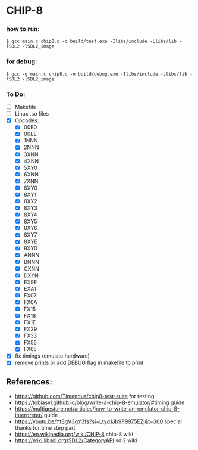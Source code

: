 # CHIP-8

### how to run:

    $ gcc main.c chip8.c -o build/test.exe -Ilibs/include -Llibs/lib -lSDL2 -lSDL2_image

### for debug:

    $ gcc -g main.c chip8.c -o build/debug.exe -Ilibs/include -Llibs/lib -lSDL2 -lSDL2_image

### To Do:

- [ ] Makefile
- [ ] Linux .so files
- [x] Opcodes:
    - [x] 00E0
    - [x] 00EE
    - [x] 1NNN
    - [x] 2NNN
    - [x] 3XNN
    - [x] 4XNN
    - [x] 5XY0
    - [x] 6XNN
    - [x] 7XNN
    - [x] 8XY0
    - [x] 8XY1
    - [x] 8XY2
    - [x] 8XY3
    - [x] 8XY4
    - [x] 8XY5
    - [x] 8XY6
    - [x] 8XY7
    - [x] 8XYE
    - [x] 9XY0
    - [x] ANNN
    - [x] BNNN
    - [x] CXNN
    - [x] DXYN
    - [x] EX9E
    - [x] EXA1
    - [x] FX07
    - [x] FX0A
    - [x] FX15
    - [x] FX18
    - [x] FX1E
    - [x] FX29
    - [x] FX33
    - [x] FX55
    - [x] FX65
- [x] fix timings (emulate hardware)
- [x] remove prints or add DEBUG flag in makefile to print

## References:

- https://github.com/Timendus/chip8-test-suite for testing
- https://tobiasvl.github.io/blog/write-a-chip-8-emulator/#timing guide
- https://multigesture.net/articles/how-to-write-an-emulator-chip-8-interpreter/ guide
- https://youtu.be/YtSgV3gY3fs?si=Ltyd1Jb9P9975EZj&t=360 special thanks for time step part
- https://en.wikipedia.org/wiki/CHIP-8 chip-8 wiki
- https://wiki.libsdl.org/SDL2/CategoryAPI sdl2 wiki
